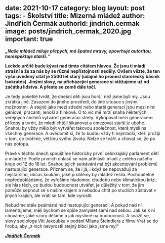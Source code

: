 date: 2021-10-17
category: blog
layout: post
tags:
    - Školství
title: Mizerná mládež
author: Jindřich Čermák
authorId: jindrich.cermak
image: posts/jindrich_cermak_2020.jpg
important: true
---
***„Naše mládež miluje přepych, má špatné mravy, opovrhuje autoritou, nerespektuje starší.“*** 

**Leckdo určitě bude kývat nad tímto citátem hlavou. Že jsou ti mladí strašní a že za nás by se různé nepřístojnosti neděly. Ovšem vězte, že ten výše uvedený citát je 2500 let starý (údajně ho pronesl starořecký básník Isokratés). Jinými slovy, na přicházející generace si stěžujeme už od začátku lidstva. A přesto se země dále točí.**

Je tedy pošetilé tvrdit, že dnešní děti jsou horší, než jsme byli my. Jsou zkrátka jiné. Zasazeni do jiného prostředí, do jiné situace s jinými možnostmi. A stejně jako mezi střední nebo starší generací jsou mezi nimi géniové, pracanti, lenoši a flinkové. O to víc mě mrzí snaha některých veřejných činitelů vytvářet generační střety. Vykopávat mezi generacemi příkopy a tvrdit, že mladí chtějí šikanovat a omezovat starší je ubohé. Snahou by vždy mělo být vytvářet takovou společnost, která myslí na všechny generace. A uvědomit si, že to budou vždy ti nejmladší, kteří prožijí v tom, co tvoříme, většinu svého života. Nelze se tvářit a chovat se, že po nás potopa.

Právě v těchto dnech spouštíme historicky první celokrajský parlament dětí a mládeže. Podle prvních ohlasů se nám přihlásili mladí z celého našeho kraje od 12 do 18 let. Snahou jejich setkávání má být akcentování problémů nastupující generace. Přiznám se, že i já, i když se nepovažuji za nejstaršího, občas koukám, jaké problémy by mládež řešila. Pochopitelně nepředpokládáme, že vyřešíme hladomor, chudobu nebo klimatickou krizi, ale hlas těch, co budou budoucnost utvářet, je důležitý v tom, že jim pomůže sepnout se s naším krajem a nebudou chtít po studiích zůstávat v jiných krajích, ale vrátí se tam, kde vyrostli.

Nebuďme stále pesimisté nad nastupující generací. A pokud nad ní lamentujeme, měli bychom se spíše zamyslet sami nad sebou. Jak se k ní chováme, jaké vzory děláme a jak myslíme na budoucnost. A snažit se, slovy sociologa Víti Jakoubka v podání Milana Šteindlera z filmu Vrať se do hrobu, aby „z nich nevyrostli stejný blbci jako jsme my!“

***[Jindřich Čermák](https://karlovarsky.pirati.cz/lide/jindrich-cermak/)***
